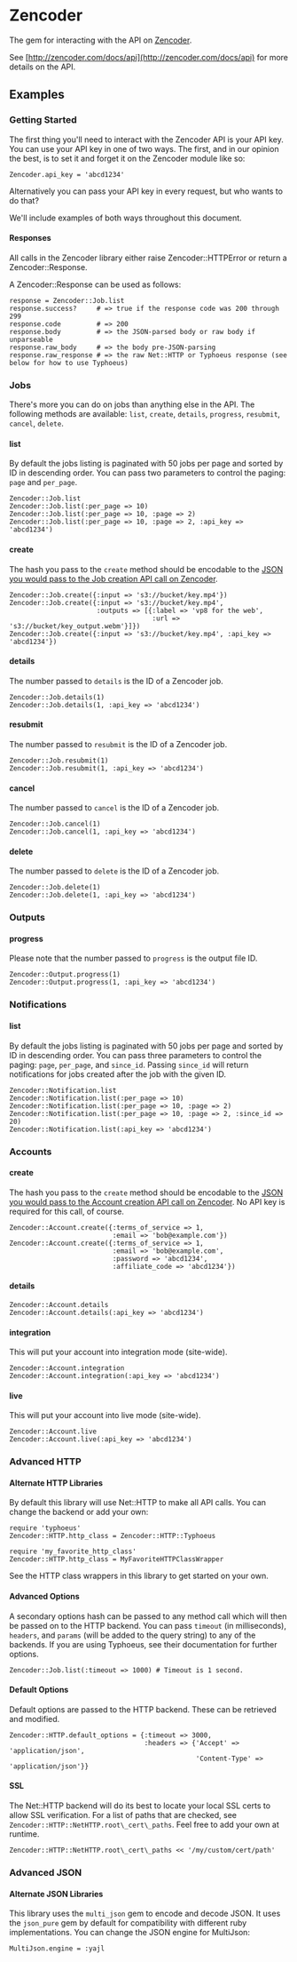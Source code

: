 # Zencoder

The gem for interacting with the API on [Zencoder](http://zencoder.com).

See [http://zencoder.com/docs/api](http://zencoder.com/docs/api) for more details on the API.

## Examples

### Getting Started

The first thing you'll need to interact with the Zencoder API is your API key. You can use your API key in one of two ways. The first, and in our opinion the best, is to set it and forget it on the Zencoder module like so:

    Zencoder.api_key = 'abcd1234'

Alternatively you can pass your API key in every request, but who wants to do that?

We'll include examples of both ways throughout this document.

#### Responses

All calls in the Zencoder library either raise Zencoder::HTTPError or return a Zencoder::Response.

A Zencoder::Response can be used as follows:

    response = Zencoder::Job.list
    response.success?     # => true if the response code was 200 through 299
    response.code         # => 200
    response.body         # => the JSON-parsed body or raw body if unparseable
    response.raw_body     # => the body pre-JSON-parsing
    response.raw_response # => the raw Net::HTTP or Typhoeus response (see below for how to use Typhoeus)

### Jobs

There's more you can do on jobs than anything else in the API. The following methods are available: `list`, `create`, `details`, `progress`, `resubmit`, `cancel`, `delete`.

#### list

By default the jobs listing is paginated with 50 jobs per page and sorted by ID in descending order. You can pass two parameters to control the paging: `page` and `per_page`.

    Zencoder::Job.list
    Zencoder::Job.list(:per_page => 10)
    Zencoder::Job.list(:per_page => 10, :page => 2)
    Zencoder::Job.list(:per_page => 10, :page => 2, :api_key => 'abcd1234')

#### create

The hash you pass to the `create` method should be encodable to the [JSON you would pass to the Job creation API call on Zencoder](http://zencoder.com/docs/api/#encoding-job).

    Zencoder::Job.create({:input => 's3://bucket/key.mp4'})
    Zencoder::Job.create({:input => 's3://bucket/key.mp4',
                          :outputs => [{:label => 'vp8 for the web',
                                        :url => 's3://bucket/key_output.webm'}]})
    Zencoder::Job.create({:input => 's3://bucket/key.mp4', :api_key => 'abcd1234'})

#### details

The number passed to `details` is the ID of a Zencoder job.

    Zencoder::Job.details(1)
    Zencoder::Job.details(1, :api_key => 'abcd1234')

#### resubmit

The number passed to `resubmit` is the ID of a Zencoder job.

    Zencoder::Job.resubmit(1)
    Zencoder::Job.resubmit(1, :api_key => 'abcd1234')

#### cancel

The number passed to `cancel` is the ID of a Zencoder job.

    Zencoder::Job.cancel(1)
    Zencoder::Job.cancel(1, :api_key => 'abcd1234')

#### delete

The number passed to `delete` is the ID of a Zencoder job.

    Zencoder::Job.delete(1)
    Zencoder::Job.delete(1, :api_key => 'abcd1234')

### Outputs

#### progress

Please note that the number passed to `progress` is the output file ID.

    Zencoder::Output.progress(1)
    Zencoder::Output.progress(1, :api_key => 'abcd1234')

### Notifications

#### list

By default the jobs listing is paginated with 50 jobs per page and sorted by ID in descending order. You can pass three parameters to control the paging: `page`, `per_page`, and `since_id`. Passing `since_id` will return notifications for jobs created after the job with the given ID.

    Zencoder::Notification.list
    Zencoder::Notification.list(:per_page => 10)
    Zencoder::Notification.list(:per_page => 10, :page => 2)
    Zencoder::Notification.list(:per_page => 10, :page => 2, :since_id => 20)
    Zencoder::Notification.list(:api_key => 'abcd1234')

### Accounts

#### create

The hash you pass to the `create` method should be encodable to the [JSON you would pass to the Account creation API call on Zencoder](http://zencoder.com/docs/api/#accounts). No API key is required for this call, of course.

    Zencoder::Account.create({:terms_of_service => 1,
                              :email => 'bob@example.com'})
    Zencoder::Account.create({:terms_of_service => 1,
                              :email => 'bob@example.com',
                              :password => 'abcd1234',
                              :affiliate_code => 'abcd1234'})

#### details

    Zencoder::Account.details
    Zencoder::Account.details(:api_key => 'abcd1234')

#### integration

This will put your account into integration mode (site-wide).

    Zencoder::Account.integration
    Zencoder::Account.integration(:api_key => 'abcd1234')

#### live

This will put your account into live mode (site-wide).

    Zencoder::Account.live
    Zencoder::Account.live(:api_key => 'abcd1234')

### Advanced HTTP

#### Alternate HTTP Libraries

By default this library will use Net::HTTP to make all API calls. You can change the backend or add your own:

    require 'typhoeus'
    Zencoder::HTTP.http_class = Zencoder::HTTP::Typhoeus

    require 'my_favorite_http_class'
    Zencoder::HTTP.http_class = MyFavoriteHTTPClassWrapper

See the HTTP class wrappers in this library to get started on your own.

#### Advanced Options

A secondary options hash can be passed to any method call which will then be passed on to the HTTP backend. You can pass `timeout` (in milliseconds), `headers`, and `params` (will be added to the query string) to any of the backends. If you are using Typhoeus, see their documentation for further options.

    Zencoder::Job.list(:timeout => 1000) # Timeout is 1 second.

#### Default Options

Default options are passed to the HTTP backend. These can be retrieved and modified.

    Zencoder::HTTP.default_options = {:timeout => 3000,
                                      :headers => {'Accept' => 'application/json',
                                                   'Content-Type' => 'application/json'}}

#### SSL

The Net::HTTP backend will do its best to locate your local SSL certs to allow SSL verification. For a list of paths that are checked, see `Zencoder::HTTP::NetHTTP.root\_cert\_paths`. Feel free to add your own at runtime.

    Zencoder::HTTP::NetHTTP.root\_cert\_paths << '/my/custom/cert/path'

### Advanced JSON

#### Alternate JSON Libraries

This library uses the `multi_json` gem to encode and decode JSON. It uses the `json_pure` gem by default for compatibility with different ruby implementations. You can change the JSON engine for MultiJson:

    MultiJson.engine = :yajl
